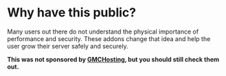# Why have this public?
Many users out there do not understand the physical importance of performance and security. These addons change that idea and help the user grow their server safely and securely.

**This was not sponsored by [GMCHosting](https://gmchosting.com), but you should still check them out.**

